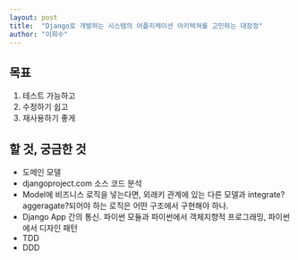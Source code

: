 ```yaml
---
layout: post
title:  "Django로 개발하는 시스템의 어플리케이션 아키텍쳐를 고민하는 대장정"
author: "이희수"
---
```



## 목표
1. 테스트 가능하고
2. 수정하기 쉽고
3. 재사용하기 좋게

## 할 것, 궁금한 것
- 도메인 모델
- djangoproject.com 소스 코드 분석
- Model에 비즈니스 로직을 넣는다면, 외래키 관계에 있는 다른 모델과 integrate? aggeragate?되어야 하는 로직은 어떤 구조에서 구현해야 하나.
- Django App 간의 통신. 파이썬 모듈과 파이썬에서 객체지향적 프로그래밍, 파이썬에서 디자인 패턴
- TDD
- DDD
